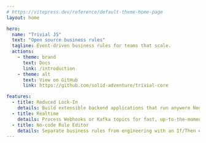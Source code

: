 ```yaml
---
# https://vitepress.dev/reference/default-theme-home-page
layout: home

hero:
  name: "Trivial JS"
  text: "Open source business rules"
  tagline: Event-driven business rules for teams that scale.
  actions:
    - theme: brand
      text: Docs
      link: /introduction
    - theme: alt
      text: View on GitHub
      link: https://github.com/solid-adventure/trivial-core

features:
  - title: Reduced Lock-In
    details: Build extensible backend applications that run anywere NodeJS does.
  - title: Realtime
    details: Process Webhooks or Kafka topics for fast, up-to-the-moment processing of event streams.
  - title: No-code Rule Editor
    details: Separate business rules from engineering with an If/Then editor your whole team can use.
---
```


